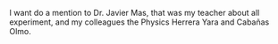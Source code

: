 I want do a mention to Dr. Javier Mas, that was my teacher about all experiment, and my colleagues the Physics Herrera Yara and Cabañas Olmo.

